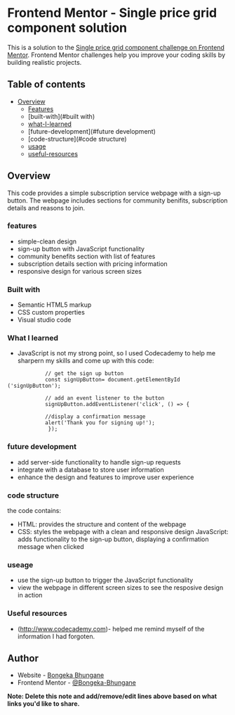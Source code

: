 # Frontend Mentor - Single price grid component solution

This is a solution to the [Single price grid component challenge on Frontend Mentor](https://www.frontendmentor.io/challenges/single-price-grid-component-5ce41129d0ff452fec5abbbc). Frontend Mentor challenges help you improve your coding skills by building realistic projects. 

## Table of contents

- [Overview](#overview)
  - [Features](#features)
  - [built-with](#built with)
  - [what-I-learned](#what-i-learned)
  - [future-development](#future development)
  - [code-structure](#code structure)
  - [usage](#useage)
  - [useful-resources](#useful-resources)

## Overview
This code provides a simple subscription service webpage with a sign-up button. The webpage includes sections for community benifits, subscription details and reasons to join.

### features 

- simple-clean design
- sign-up button with JavaScript functionality
- community benefits section with list of features
- subscription details section with pricing information 
- responsive design for various screen sizes

### Built with

- Semantic HTML5 markup
- CSS custom properties
- Visual studio code


### What I learned

- JavaScript is not my strong point, so I used Codecademy to help me sharpern my skills and come up with this code:
```ipt>
            // get the sign up button 
            const signUpButton= document.getElementById ('signUpButton');

            // add an event listener to the button
            signUpButton.addEventListener('click', () => {

            //display a confirmation message 
            alert('Thank you for signing up!');
             });  
```

### future development

- add server-side functionality to handle sign-up requests
- integrate with a database to store user information
- enhance the design and features to improve user experience

### code structure

the code contains:
- HTML: provides the structure and content of the webpage
- CSS: styles the webpage with a clean and responsive design
JavaScript: adds functionality to the sign-up button, displaying a confirmation message when clicked

### useage 
- use the sign-up button to trigger the JavaScript functionality
- view the webpage in different screen sizes to see the resposive design in action

### Useful resources

- (http://www.codecademy.com)- helped me remind myself of the information I had forgoten.

## Author

- Website - [Bongeka Bhungane](https://www.your-site.com)
- Frontend Mentor - [@Bongeka-Bhungane](https://www.github.com/profile/bongeka-bhungane)

**Note: Delete this note and add/remove/edit lines above based on what links you'd like to share.**


[def]: https://www.markdownguide.org/
